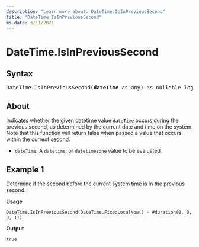 ```yaml
---
description: "Learn more about: DateTime.IsInPreviousSecond"
title: "DateTime.IsInPreviousSecond"
ms.date: 3/11/2021
---
```

# DateTime.IsInPreviousSecond

## Syntax

<pre>
DateTime.IsInPreviousSecond(<b>dateTime</b> as any) as nullable logical
</pre>

## About

Indicates whether the given datetime value `dateTime` occurs during the previous second, as determined by the current date and time on the system. Note that this function will return false when passed a value that occurs within the current second.

* `dateTime`: A `datetime`, or `datetimezone` value to be evaluated.

## Example 1

Determine if the second before the current system time is in the previous second.

**Usage**

```powerquery-m
DateTime.IsInPreviousSecond(DateTime.FixedLocalNow() - #duration(0, 0, 0, 1))
```

**Output**

`true`
